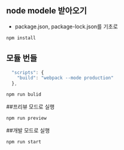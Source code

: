 ## node modele 받아오기

- package.json, package-lock.json를 기초로

```bash
npm install
```

## 모듈 번들

```js
  "scripts": {
    "build": "webpack --mode production"
  },
```

```bash
npm run bulid
```

##프리뷰 모드로 실행

```bash
npm run preview
```

##개발 모드로 실행

```bash
npm run start
```
